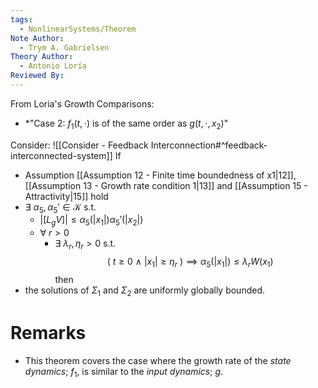 ```yaml
---
tags:
  - NonlinearSystems/Theorem
Note Author:
  - Trym A. Gabrielsen
Theory Author:
  - Antonio Loría
Reviewed By:
---
```

From Loria's Growth Comparisons:
- *"Case 2: $f_1(t,\cdot)$ is of the same order as $g(t,\cdot,x_2)$"

Consider: ![[Consider - Feedback Interconnection#^feedback-interconnected-system]]
If 
- Assumption [[Assumption 12 - Finite time boundedness of x1|12]], [[Assumption 13 - Growth rate condition 1|13]] and [[Assumption 15 - Attractivity|15]] hold
- $\exists~\alpha_5,\alpha_5'\in\mathcal{K}$   s.t.
	- $|[L_gV]| \leq \alpha_5(|x_1|)\alpha_5'(|x_2|)$
	- $\forall ~r > 0$
		- $\exists~\lambda_r,\eta_r >0$  s.t.
	$$ (~t\geq0 ~\wedge~ |x_1|\geq \eta_r~) \implies \alpha_5(|x_1|)\leq\lambda_rW(x_1)$$
then
- the solutions of $\Sigma_1$ and $\Sigma_2$ are uniformly globally bounded.


# Remarks
- This theorem covers the case where the growth rate of the *state dynamics*; $f_1$, is similar to the *input dynamics*; $g$.
